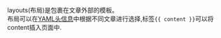 layouts(布局)是包裹在文章外部的模板。  
布局可以在[YAML头信息](http://jekyllcn.com/docs/frontmatter/)中根据不同文章进行选择,标签`{{ content }}`可以将content插入页面中.
